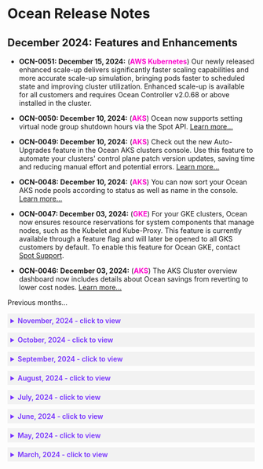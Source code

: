 # Ocean Release Notes

## December 2024: Features and Enhancements

*  **OCN-0051: December 15, 2024:** (**<font color="#FC01CC">AWS Kubernetes</font>**) Our newly released enhanced scale-up delivers significantly faster scaling capabilities and more accurate scale-up simulation, bringing pods faster to scheduled state and improving cluster utilization. Enhanced scale-up is available for all customers and requires Ocean Controller v2.0.68 or above installed in the cluster.


*  **OCN-0050: December 10, 2024:** (**<font color="#FC01CC">AKS</font>**) Ocean now supports setting virtual node group shutdown hours via the Spot API. [Learn more...](https://docs.spot.io/ocean/tutorials/set-running-hours?id=schedule-shutdown-hours-in-the-api-per-virtual-node-group)

*  **OCN-0049: December 10, 2024:** (**<font color="#FC01CC">AKS</font>**) Check out the new Auto-Upgrades feature in the Ocean AKS clusters console. Use this feature to automate your clusters' control plane patch version updates, saving time and reducing manual effort and potential errors. [Learn more...](https://docs.spot.io/ocean/features/auto-upgrade-aks-patch-version) 

*  **OCN-0048: December 10, 2024:** (**<font color="#FC01CC">AKS</font>**) You can now sort your Ocean AKS node pools according to status as well as name in the console. [Learn more...](https://docs.spot.io/ocean/features/dense-mode-and-node-pools?id=view-node-pools-in-the-console)

*  **OCN-0047: December 03, 2024:** (**<font color="#FC01CC">GKE</font>**) For your GKE clusters, Ocean now ensures resource reservations for system components that manage nodes, such as the Kubelet and Kube-Proxy. This feature is currently available through a feature flag and will later be opened to all GKS customers by default. To enable this feature for Ocean GKE, contact [Spot Support](https://spot.io/support/).

*  **OCN-0046: December 03, 2024:** (**<font color="#FC01CC">AKS</font>**) The AKS Cluster overview dashboard now includes details about Ocean savings from reverting to lower cost nodes. [Learn more...](https://docs.spot.io/ocean/ocean-aks-cloud-cluster-overview?id=ocean-savings-from-reverting-to-lower-cost-node-pools)

Previous months...

 
<details style="background:#f2f2f2; padding:6px; margin:10px 0px 0px 0px">
   <summary markdown="span" style="color:#7632FE; font-weight:600">November, 2024 - click to view</summary>
 
   <div style="padding-left:16px">

*  **OCN-0045:** November 26, 2024: (**<font color="#FC01CC">AWS</font>**) Elastigroup and Ocean now automatically revert existing instances utilizing reserved capacity and savings plans to spot instances or other commitment deals wherever a reservation is needed elsewhere in your AWS account. [Learn more...](https://docs.spot.io/ocean/features/dynamic-commitments-aws?id=dynamic-commitments)

*  **OCN-0044: November 19, 2024:** (**<font color="#FC01CC">GKE</font>**)  The `preferredTypes` attribute is now available for GKE clusters and virtual node groups (Spot API only) to launch new nodes on a cluster from the list of preferred instance types. [Learn more...](https://docs.spot.io/ocean/features/vngs/attributes-and-actions-per-vng?id=preferred-instance-types-per-virtual-node-group-gke)

*  **OCN-0043: November 16, 2024:** (**<font color="#FC01CC">AWS Kubernetes</font>**) In Ocean, you can now use the reservedENIs attribute to specify the number of ENIs to reserve per instance type (for cluster / virtual node group) for scaling purposes. [Learn more..](https://docs.spot.io/ocean/features/scaling-kubernetes?id=maximum-pods-custom-configuration)

*  **OCN-0042: November 16, 2024:** (**<font color="#FC01CC">AWS Kubernetes</font>**) New metrics were added to the Prometheus Exporter to track the total resources that were requested by pods, including deamonSet pods, by all virtual node groups in the cluster. [Learn more…](https://docs.spot.io/ocean/tools-and-integrations/prometheus/?id=ocean_total_pod_vcpu_requests-ocean_total_pod_memory_requests-ocean_total_pod_gpu_requests)

*  **OCN-0041: November 16, 2024:** (**<font color="#FC01CC">AWS Kubernetes</font>**), (**<font color="#FC01CC">AKS</font>**) , (**<font color="#FC01CC">GKE</font>**) You can now view Ocean dashboards using Grafana. The Ocean scaling and cost optimization dashboard provides real-time insights into the scaling, cost, usage, and right-sizing activities managed by Ocean within your Kubernetes cluster. It displays node provisioning, optimization, cost efficiency, and recovery operations metrics. [Learn more…](https://docs.spot.io/ocean/tools-and-integrations/grafana-dashboard)

*  **OCN-0040: November 04, 2024:** (**<font color="#FC01CC">EKS and AKS</font>**) Rollbacks let you run right-sizing automation without concerns. Starting now, Ocean automatically rolls back changes made by automatic right-sizing that encounter OOM events. [Learn more...](https://docs.spot.io/ocean/features/ocean-cluster-right-sizing-recom-tab?id=acknowledge-a-workload-rollback)

* **OCN-0039: November 04, 2024:** (**<font color="#FC01CC">EKS and AKS</font>**) New drill-down options for the percentile data points in both right-sizing memory and vCPU usage graphs were added to the percentiles already used for the recommendations (99th percentile for vCPU and maximum usage for memory). [Learn more...](https://docs.spot.io/ocean/features/ocean-cluster-right-sizing-tab?id=right-sizing-resource-usage-panel)

*  **OCN-0038: IMPORTANT NOTICE - November 01, 2024:** Ocean Controller Version 1 is now deprecated for **<font color="#FC01CC">AWS Kubernetes</font>** (from **November 1, 2024**). This means that Version 1 will not support new features, and any unexpected behaviors or security issues identified after this date will not be addressed. We recommend upgrading to Ocean Controller Version 2.0 for the best performance and support. [Learn more...](https://docs.spot.io/ocean/tutorials/ocean-controller-v2/)    
Ocean Controller Version 1 will be deprecated for other cloud service providers as follows:
   * **<font color="#FC01CC">GKE</font>**: December 18, 2024
   * **<font color="#FC01CC">AKS</font>**: January 1, 2025

</div>
</details>

<details style="background:#f2f2f2; padding:6px; margin:10px 0px 0px 0px">
   <summary markdown="span" style="color:#7632FE; font-weight:600">October, 2024 - click to view</summary>
 
   <div style="padding-left:16px">

*  **OCN-0037: October 31, 2024:** (**<font color="#FC01CC">AKS</font>**) Ocean's Cluster Overview dashboard now contains an Autoscaling Activity Graph to give you intuitive insights into the interaction between the Ocean infrastructure and the applications it supports. View cluster activity insights at a granular level to see why the Ocean Autoscaler triggered a specific scale event within the cluster. [Learn more...](https://docs.spot.io/ocean/ocean-aks-cloud-cluster-overview?id=autoscaling-activity-panel)

*  **OCN-0036: October 15, 2024:** (**<font color="#FC01CC">GKE</font>**) For your GKE clusters and at the API level only, you can now define filter criteria so that Ocean selects instances to fit your applicative needs. See the Spot API for [cluster](https://docs.spot.io/api/#tag/Ocean-GKE/operation/OceanGKEClusterCreate) and [virtual node group](https://docs.spot.io/api/#tag/Ocean-GKE/operation/OceanGKELaunchSpecCreate) filter criteria.

*  **OCN-0035: October 08, 2024:** (**<font color="#FC01CC">AKS</font>**) When you import an AKS cluster into Ocean via the console cluster creation wizard, you can now create multiple virtual node groups from your node pools, using the default virtual node group as a template on which to base your custom virtual node groups. [Learn more...](https://docs.spot.io/ocean/getting-started/aks/?id=launch-the-create-ocean-cluster-wizard).

*  **OCN-0034: October 07, 2024:** (**<font color="#FC01CC">AKS</font>**) Documentation update: see how to manage AKS virtual node groups. [Learn more...](https://docs.spot.io/ocean/tutorials/manage-virtual-nd-groups-aks)

</div>
</details>

<details style="background:#f2f2f2; padding:6px; margin:10px 0px 0px 0px">
   <summary markdown="span" style="color:#7632FE; font-weight:600">September, 2024 - click to view</summary>
 
 <div style="padding-left:16px">

*  **OCN-0033: September 19, 2024:** (**<font color="#FC01CC">GKE</font>**) Changes were made to the cluster import process connectivity options with enhanced Ocean Controller Version 2. [Learn more...](https://docs.spot.io/ocean/getting-started/gke)

*  **OCN-0032: September 17, 2024:** (**<font color="#FC01CC">GKE</font>**) Google recently informed their customers that node pools will use regional instance templates starting from their latest versions 1.29 & 1.30. In response, Ocean now supports node pools with regional instance templates as well as global instance templates. For more information, see the [Google Cloud release notes](https://cloud.google.com/kubernetes-engine/docs/release-notes#August_16_2024).

*  **OCN-0031: September 17, 2024:** (**<font color="#FC01CC">GKE</font>**) For Ocean GKE, you can now set `pd-balanced` as a `rootVolumeType` on both cluster and Virtual Node Group levels. For more information on disk types, see the [Google Cloud documentation](https://cloud.google.com/compute/docs/disks).

*  **OCN-0030: September 08, 2024:** (**<font color="#FC01CC">EKS</font>**) The **Ocean Network Cost Banner** under **Cost Analysis** now contains an estimate of your average hourly network usage (GB), calculated on an hourly basis. [Learn more...](https://docs.spot.io/ocean/tutorials/analyze-your-costs?id=ocean-network-cost-banner)

*  **OCN-0029: September 04, 2024:** (**<font color="#FC01CC">AKS</font>**) Ocean with [Controller V2](https://docs.spot.io/ocean/tutorials/ocean-controller-v2/) supports Pod Scheduling Readiness (included in Kubernetes 1.30), which considers whether a pod is ready to be scheduled. [Learn more...](https://docs.spot.io/ocean/features/scaling-kubernetes?id=support-for-pod-scaling-readiness)

*  **OCN-0028: September 02, 2024:** (**<font color="#FC01CC">AKS</font>**) The AKS Cluster overview dashboard now includes details about Ocean savings from bin packing and a panel that displays a cluster-level summary with widgets for CPU /Memory /GPU resources allocated to pods. [Learn more...](https://docs.spot.io/ocean/ocean-aks-cloud-cluster-overview)

</div>
</details>

<details style="background:#f2f2f2; padding:6px; margin:10px 0px 0px 0px">
   <summary markdown="span" style="color:#7632FE; font-weight:600">August, 2024 - click to view</summary>
 
<div style="padding-left:16px">

*  **OCN-0027: August 29, 2024:** (**<font color="#FC01CC">AWS Kubernetes</font>**) Turn On/Off Utilize Commitments per Virtual Node Group: You can now distribute reservation instances/savings plans according to Virtual Node Groups for different types of workloads on the same cluster via the `utilizeReservedInstances` and `utilizeCommitments` attributes. [Learn more...](https://docs.spot.io/ocean/features/vngs/attributes-and-actions-per-vng?id=turn-onoff-utilize-commitments-per-virtual-node-group)

*  **OCN-0026: August 21, 2024:** (**<font color="#FC01CC">AKS</font>**) Ocean Controller Version 2 now supports the `namespaceSelector` scaling constraint label introduced in Kubernetes Version 1,24 for the AKS platform. When you apply this label, Ocean's Autoscaler scales up nodes based on the Namespace selector to schedule pods. [Learn more...](https://docs.spot.io/ocean/features/scaling-kubernetes?id=kubernetes-namespaceselector-scaling-constraint-label) about the `namespaceSelector` label.

*  **OCN-0025: August 18, 2024:** (**<font color="#FC01CC">AKS</font>**) For AKS only, you can now set a suspension hours (`suspensionHours`) time frame for critical periods to exempt your cluster from Ocean's scaling-down activities and ensure uninterrupted operations.[Learn more...](https://docs.spot.io/ocean/features/scaling-kubernetes?id=suspension-hours)

*  **OCN-0024: August 18, 2024:** (**<font color="#FC01CC">AWS Kubernetes</font>**) You can now set draining timeout (`drainingTimeout`) at the Virtual Node Group level. The draining timeout is the time span that Ocean waits for the draining process to complete before terminating an instance. [Learn more...](https://docs.spot.io/ocean/features/scaling-kubernetes?id=draining-timeout-per-virtual-node-group)

*  **OCN-0023: August 14, 2024:** (**<font color="#FC01CC">AWS Kubernetes</font>**) Ocean's Cluster Overview dashboard now contains an Autoscaling Activity Graph to give you intuitive insights into the interaction between the Ocean infrastructure and the applications it supports. View cluster activity insights at a granular level to see why the Ocean Autoscaler triggered a specific scale event within the cluster. [Learn more...](https://docs.spot.io/ocean/cluster-overview-tab?id=autoscaling-activity-graph)

*  **OCN-0022: August 11, 2024:** (**<font color="#FC01CC">GCP</font>**) You can now use committed use discounts (CUDs) with Ocean clusters. Committed use discounts provide discounted prices in exchange for customer commitment expense on GCP. [Learn more...](https://docs.spot.io/ocean/features/committed-use-discount)

</div>
</details>

<details style="background:#f2f2f2; padding:6px; margin:10px 0px 0px 0px">
   <summary markdown="span" style="color:#7632FE; font-weight:600">July, 2024 - click to view</summary>

<div style="padding-left:16px">

*  **OCN-0021: July 31, 2024:** (**<font color="#FC01CC">AKS</font>**) Ocean now supports AKS with global regions. From now on, you can create and import clusters set with the global regions in Azure that currently do not support Availability Zones, for which you can create resources at the regional level. [Learn more...](https://docs.spot.io/ocean/getting-started/aks/?id=support-for-regions-without-availability-zones)

*  **OCN-0020: July 30, 2024:** (**<font color="#FC01CC">EKS</font>**) You can now run immediate or scheduled AMI auto-updates for EKS from the Ocean console for security patch and/or Kubernetes minor version updates. [Learn more...](https://docs.spot.io/ocean/features/ami-auto-update-eks-ui)

*  **OCN-0019: July 24, 2024:** (**<font color="#FC01CC">GKE</font>**) You can now set the Ocean Autoscaler `maxScaleDownPercentage` for Virtual Node Groups via the console.
[Learn More...](https://docs.spot.io/ocean/features/max-scale-down-vng-gke-ui)

*  **OCN-0018: July 18, 2024:** (**<font color="#FC01CC">GKE</font>**) Ocean Controller Version 2 now supports the `namespaceSelector` scaling constraint label introduced in Kubernetes Version 1,24 for the GKE platform. When you apply this label, Ocean's Autoscaler scales up nodes based on the Namespace selector to schedule pods. [Learn more...](https://kubernetes.io/docs/concepts/scheduling-eviction/assign-pod-node/#namespace-selector) about the `namespaceSelector` label.

*  **OCN-0017: July 18, 2024:** (**<font color="#FC01CC">AWS Kubernetes</font>**) You can now configure preferred on-demand types at the Virtual Node Group level for your AWS Kubernetes clusters.
[Learn More...](https://docs.spot.io/ocean/features/vngs/attributes-and-actions-per-vng?id=preferred-on-demand-instance-types-per-virtual-node-group)

*  **OCN-0016: July 18, 2024:** (**<font color="#FC01CC">AWS Kubernetes</font>**) In the Spot API and Terraform, you can now control how fast to replace an active node once it becomes unhealthy, using the new `healthCheckUnhealthyDurationBeforeReplacement` attribute.
[Learn more...](https://docs.spot.io/ocean/features/health-checks-and-autohealing?id=control-when-to-replace-an-unhealthy-node)

*  **OCN-0015: July 16, 2024:** (**<font color="#FC01CC">AKS</font>**)  As of July 16, 2024, Ocean Controller Version 2 for Azure Kubernetes (AKS) is officially released, bringing a host of new features and enhancements to streamline your operations.
[Learn More...](https://docs.spot.io/ocean/tutorials/ocean-controller-v2/)

* **OCN-0014: July 09, 2024:** (**<font color="#FC01CC">AWS Kubernetes</font>**) Ocean now lets you use recommendations to make informed decisions when selecting the best Availability Zones for launching instances in your Kubernetes cluster. [Learn More...](https://docs.spot.io/ocean/features/avail-zones-scores)


* **OCN-0013: July 08, 2024:** [Ocean Documentation Update] (**<font color="#FC01CC">AKS</font>**) We have added these new topics to the Ocean AKS documentation:
   * [Dense Mode and Node Pools](https://docs.spot.io/ocean/features/dense-mode-and-node-pools)
   * [Select VMs for an AKS Virtual Node Group](https://docs.spot.io/ocean/features/vm-selection-aks) 
     
 
</div>
</details>

<details style="background:#f2f2f2; padding:6px; margin:10px 0px 0px 0px">
   <summary markdown="span" style="color:#7632FE; font-weight:600">June, 2024 - click to view</summary>

<div style="padding-left:16px">

## June 2024: Features and Enhancements 

*  **OCN-0012: June 27, 2024:** (**<font color="#FC01CC">GKE</font>**)  As of June 15, 2024, Ocean Controller Version 2 for Google Kubernetes (GKE) is officially released, bringing a host of new features and enhancements to streamline your operations.
[Learn More...](https://docs.spot.io/ocean/tutorials/ocean-controller-v2/)

*  **OCN-0011: June 24, 2024:** [Ocean Documentation Update] (**<font color="#FC01CC">AKS</font>**) We have updated the permissions documentation for using the Spot Ocean platform with AKS.
Review the latest [Spot Policy in Azure (AKS)](https://docs.spot.io/administration/api/spot-policy-aks-azure) and refer to [AKS Permissions](https://docs.spot.io/administration/api/aks-permissions-desc) for a description of the permissions required for AKS infrastructure and Azure RBAC-enabled Kubernetes clusters, to help you maximize the value of the Spot Ocean platform.

*  **OCN-0010: June 13, 2024:** (**<font color="#FC01CC">AKS</font>**) Ocean now supports AKS VNG (Virtual Node Groups) with Availability Zone set to null (Zone 0). Use this option independently or with other Availability Zones to seamlessly run workloads requiring PVC (Persistent Volume Claim), storage needs, and availability redundancy (AZ=null) within Ocean, with minimal configuration changes. [Learn more…](https://docs.spot.io/ocean/features/vngs/az-zero-feature)

* **OCN-0009: June 09, 2024:** (**<font color="#FC01CC">AKS</font>**)
Log Integration with Azure Blob for Ocean **AKS** is now available in the [Spot API](https://docs.spot.io/api/).
From now on, you can configure Ocean to export logs to an Azure Blob and then access the logs with a central monitoring tool.
Read and troubleshoot the Ocean logs in the same central interface where you access your other logs. 
[Learn more...](https://docs.spot.io/ocean/features/log-integration-with-azure-blob)

* **OCN-0008: June 09, 2024:** 
Spot has released EKSCTL [v0.180.0](https://github.com/spotinst/weaveworks-eksctl/releases/tag/v0.180.0).  
When you use this EKSCTL version to create Ocean clusters, [Ocean Controller Version 2](https://docs.spot.io/ocean/tutorials/ocean-controller-v2/.) is used.
>**Prerequisite**: Helm installed.

</div>
</details>


<details style="background:#f2f2f2; padding:6px; margin:10px 0px 0px 0px">
   <summary markdown="span" style="color:#7632FE; font-weight:600">May, 2024 - click to view</summary>

<div style="padding-left:16px">

## May 2024: Features and Enhancements

* **OCN-0007: May 27, 2024:** (**<font color="#FC01CC">AKS</font>**)
Workload Migration for Ocean **AKS** is now available in both the Ocean console and the Spot API (with new API calls) to make migrating your Kubernetes workloads to Ocean easier. Workload Migration automates draining and rescheduling pods, streamlining your **AKS** infrastructure migration to Ocean.
Seamlessly migrate and register your workloads into Ocean, and let Spot manage your Kubernetes environment.
[Learn more...](https://docs.spot.io/ocean/tutorials/migrate-workload-aks)

* **OCN-0006: May 27, 2024:** (**<font color="#FC01CC">AWS Kubernetes</font>**)
Ocean Controller Version 2 supports the `namespaceSelector` scaling constraint label introduced in Kubernetes Version 1,24. When you apply this label, Ocean's Autoscaler scales up nodes based on the Namespace selector to schedule pods. This option is available for **AWS** Kubernetes only.
[Learn more...](https://kubernetes.io/docs/concepts/scheduling-eviction/assign-pod-node/#namespace-selector) about the `namespaceSelector` label.

* **OCN-0005: May 16, 2024:** [Ocean Documentation Update]: 
This topic explains how to manage Virtual Node Groups (VNGs) when upgrading the Kubernetes version for your clusters. The recommended approach is to automatically upgrade the control plane to the latest K8s version while keeping the data plane's VNGs running on a minor Kubernetes version until fully validating them for the latest K8s version.
[Learn more…](https://docs.spot.io/ocean/tips-and-best-practices/vng-minor-versions?id=configure-a-minor-k8s-version-for-a-virtual-node-group)

* **OCN-0004: May 16, 2024:** (**<font color="#FC01CC">AKS</font>**)
Ocean has introduced an update to manage and optimize **AKS** Private Clusters. Ocean now supports any AKS private cluster configuration as long as the Ocean Controller can establish outbound communication with the Spot SaaS control plane.
[Learn more…](https://docs.spot.io/ocean/getting-started/aks/?id=what-to-do-about-aks-private-clusters)

* **OCN-0003: May 16, 2024:** (**<font color="#FC01CC">AKS</font>**)
Ocean now lets you schedule cluster and Virtual Node Group (VNG) rolls for **AKS**. You have the flexibility to roll immediately or plan a maintenance window on a weekly or monthly basis during non-peak hours to upgrade or update your clusters or VNGs. You can set up roll schedules using either the [Spot API](https://docs.spot.io/api/#tag/Ocean-AKS/operation/oceanAKSClusterUpdate) through the "Create Cluster" or "Update Cluster" endpoints using a cron expression or through the Ocean Console Cloud Cluster's "Roll" tab.
[Learn more...](https://docs.spot.io/ocean/features/roll?id=rolls)

* **OCN-0002: May 1, 2024:**
Spot has introduced a new Ocean label, `spotinst.io/azure-premium-storage,` injected on every node in a node pool that supports premium storage. Once you define this label on a workload requiring premium storage, the pods can be provisioned on the most appropriate nodes (for the workload). [Learn More...](https://docs.spot.io/ocean/features/labels-and-taints) (edited)

* **OCN-0001**: (**<font color="#FC01CC">AWS Kubernetes</font>**) As of **May 1, 2024**, **Ocean Controller Version 2** for **AWS Kubernetes** is officially released, bringing a host of new features and enhancements to streamline your operations:
  *  With Ocean Controller Version 2, you can expect enhanced efficiency and performance thanks to its innovative event-driven system design. This intelligent architecture ensures your cluster operates at peak performance, delivering optimal results with every interaction.

  *  One of the standout features of Ocean Controller Version 2 is its out-of-the-box Leader Election mode, which guarantees continuous pod availability and uninterrupted operations to keep your cluster running smoothly, even in the face of unexpected events.

  *  Ocean Controller Version 2 establishes a secure binding between your Kubernetes cluster and the relevant Ocean resources. You can easily manage and monitor your resources by configuring your Spot Account ID, Spot Token, and a unique Cluster Identifier for each cluster.

  *  Ocean Controller Version 2 resides within your Kubernetes cluster, actively listening for resource events. This intelligent system seamlessly pushes modified resources to the Spot SaaS environment, ensuring your cluster is always updated with the latest changes.

  *  Not only does Ocean Controller Version 2 offer unparalleled functionality, but it also boasts a minimal footprint within your cluster. This means external network traffic is low when no changes occur, presenting exciting cost-saving opportunities. 

>**IMPORTANT:** **Ocean Controller Version 1** will reach End-Of-Life on **November 1, 2024**. To take advantage of the benefits offered by **Ocean Controller Version 2** and receive uninterrupted service and support, upgrade to Version 2 at your earliest convenience.
[Learn more...](https://docs.spot.io/ocean/tutorials/ocean-controller-v2/)

</div>
</details>


 <details style="background:#f2f2f2; padding:6px; margin:10px 0px 0px 0px">
   <summary markdown="span" style="color:#7632FE; font-weight:600">March, 2024 - click to view</summary>

<div style="padding-left:16px">

## March 2024: Features and Enhancements

* **March 25, 2024:** (**<font color="#FC01CC">AWS Kubernetes</font>**) Improved PDB Handling During Cluster Rolls: 
The latest update introduces a smart batching mechanism for managing the Pod Disruption Budget (PDB) during cluster rolls. 
This mechanism intelligently splits the nodes for rolling, ensuring that PDB constraints are respected. 
[Learn more](https://docs.spot.io/ocean/features/roll-gen?id=respect-pod-disruption-budget) about respecting PDB during cluster roll.

 </div>
 </details>






















